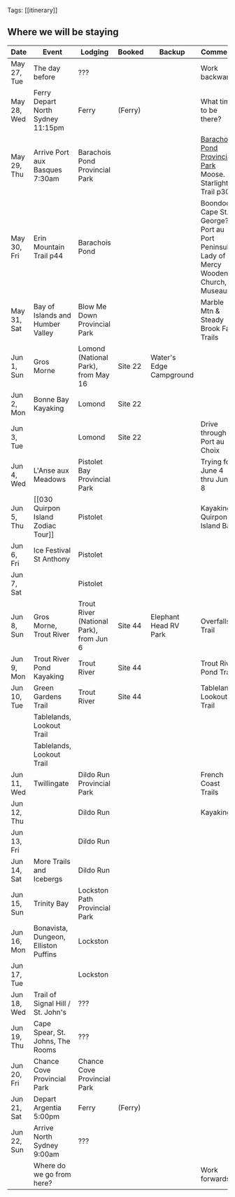 
Tags: [[itinerary]]

## Where we will be staying

| Date        | Event                                | Lodging                                 | Booked  | Backup                  | Comments                                                                                  |
| ----------- | ------------------------------------ | --------------------------------------- | ------- | ----------------------- | ----------------------------------------------------------------------------------------- |
| May 27, Tue | The day before                       | ???                                     |         |                         | Work backwards                                                                            |
| May 28, Wed | Ferry Depart North Sydney 11:15pm    | Ferry                                   | (Ferry) |                         | What time to be there?                                                                    |
| May 29, Thu | Arrive Port aux Basques 7:30am       | Barachois Pond Provincial Park          |         |                         | [Barachois Pond Provincial Park](https://youtu.be/v1jXphFlSGY) Moose. Starlight Trail p30 |
| May 30, Fri | Erin Mountain Trail p44              | Barachois Pond                          |         |                         | Boondock Cape St. George? Port au Port Peninsula. Lady of Mercy Wooden Church, Museaum    |
| May 31, Sat | Bay of Islands and Humber Valley     | Blow Me Down Provincial Park            |         |                         | Marble Mtn & Steady Brook Falls Trails                                                    |
| Jun  1, Sun | Gros Morne                           | Lomond (National Park), from May 16     | Site 22 | Water's Edge Campground |                                                                                           |
| Jun  2, Mon | Bonne Bay Kayaking                   | Lomond                                  | Site 22 |                         |                                                                                           |
| Jun  3, Tue |                                      | Lomond                                  | Site 22 |                         | Drive through Port au Choix                                                               |
| Jun  4, Wed | L'Anse aux Meadows                   | Pistolet Bay Provincial Park            |         |                         | Trying for June 4 thru  June 8                                                            |
| Jun  5, Thu | [[030 Quirpon Island Zodiac Tour]]   | Pistolet                                |         |                         | Kayaking, Quirpon Island Bay                                                              |
| Jun  6, Fri | Ice Festival St Anthony              | Pistolet                                |         |                         |                                                                                           |
| Jun  7, Sat |                                      | Pistolet                                |         |                         |                                                                                           |
| Jun  8, Sun | Gros Morne, Trout River              | Trout River (National Park), from Jun 6 | Site 44 | Elephant Head RV Park   | Overfalls Trail                                                                           |
| Jun  9, Mon | Trout River Pond Kayaking            | Trout River                             | Site 44 |                         | Trout River Pond Trail                                                                    |
| Jun 10, Tue | Green Gardens Trail                  | Trout River                             | Site 44 |                         | Tablelands, Lookout Trail                                                                 |
|             | Tablelands, Lookout Trail            |                                         |         |                         |                                                                                           |
|             | Tablelands, Lookout Trail            |                                         |         |                         |                                                                                           |
| Jun 11, Wed | Twillingate                          | Dildo Run Provincial Park               |         |                         | French Coast Trails                                                                       |
| Jun 12, Thu |                                      | Dildo Run                               |         |                         | Kayaking                                                                                  |
| Jun 13, Fri |                                      | Dildo Run                               |         |                         |                                                                                           |
| Jun 14, Sat | More Trails and Icebergs             | Dildo Run                               |         |                         |                                                                                           |
| Jun 15, Sun | Trinity Bay                          | Lockston Path Provincial Park           |         |                         |                                                                                           |
| Jun 16, Mon | Bonavista, Dungeon, Elliston Puffins | Lockston                                |         |                         |                                                                                           |
| Jun 17, Tue |                                      | Lockston                                |         |                         |                                                                                           |
| Jun 18, Wed | Trail of Signal Hill / St. John's    | ???                                     |         |                         |                                                                                           |
| Jun 19, Thu | Cape Spear, St. Johns, The Rooms     | ???                                     |         |                         |                                                                                           |
| Jun 20, Fri | Chance Cove Provincial Park          | Chance Cove Provincial Park             |         |                         |                                                                                           |
| Jun 21, Sat | Depart Argentia 5:00pm               | Ferry                                   | (Ferry) |                         |                                                                                           |
| Jun 22, Sun | Arrive North Sydney 9:00am           | ???                                     |         |                         |                                                                                           |
|             | Where do we go from here?            |                                         |         |                         | Work forwards                                                                             |

